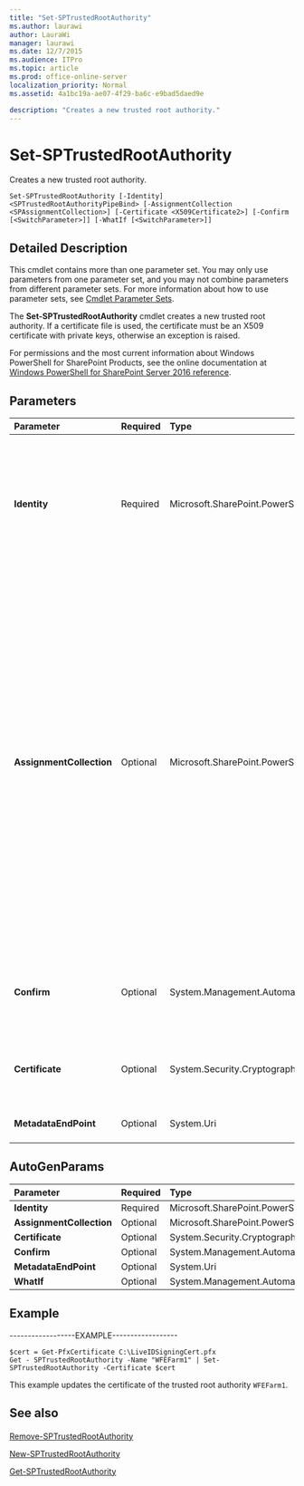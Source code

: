 ```yaml
---
title: "Set-SPTrustedRootAuthority"
ms.author: laurawi
author: LauraWi
manager: laurawi
ms.date: 12/7/2015
ms.audience: ITPro
ms.topic: article
ms.prod: office-online-server
localization_priority: Normal
ms.assetid: 4a1bc19a-ae07-4f29-ba6c-e9bad5daed9e

description: "Creates a new trusted root authority."
---
```


# Set-SPTrustedRootAuthority

Creates a new trusted root authority.
  
```
Set-SPTrustedRootAuthority [-Identity] <SPTrustedRootAuthorityPipeBind> [-AssignmentCollection <SPAssignmentCollection>] [-Certificate <X509Certificate2>] [-Confirm [<SwitchParameter>]] [-WhatIf [<SwitchParameter>]]
```

## Detailed Description

This cmdlet contains more than one parameter set. You may only use parameters from one parameter set, and you may not combine parameters from different parameter sets. For more information about how to use parameter sets, see [Cmdlet Parameter Sets](https://go.microsoft.com/fwlink/?LinkID=187810).
  
The **Set-SPTrustedRootAuthority** cmdlet creates a new trusted root authority. If a certificate file is used, the certificate must be an X509 certificate with private keys, otherwise an exception is raised. 
  
For permissions and the most current information about Windows PowerShell for SharePoint Products, see the online documentation at [Windows PowerShell for SharePoint Server 2016 reference](https://go.microsoft.com/fwlink/p/?LinkId=671715).
  
## Parameters

|**Parameter**|**Required**|**Type**|**Description**|
|:-----|:-----|:-----|:-----|
|**Identity** <br/> |Required  <br/> |Microsoft.SharePoint.PowerShell.SPTrustedRootAuthorityPipeBind  <br/> |Specifies the trusted root authority to update.  <br/> The type must be a valid GUID, in the form 12345678-90ab-cdef-1234-567890bcdefgh; a valid name of a trusted root authority (for example, WFEFarm1); or an instance of a valid **SPTrustedRootAuthority** object.  <br/> |
|**AssignmentCollection** <br/> |Optional  <br/> |Microsoft.SharePoint.PowerShell.SPAssignmentCollection  <br/> |Manages objects for the purpose of proper disposal. Use of objects, such as **SPWeb** or **SPSite**, can use large amounts of memory and use of these objects in Windows PowerShell scripts requires proper memory management. Using the **SPAssignment** object, you can assign objects to a variable and dispose of the objects after they are needed to free up memory. When **SPWeb**, **SPSite**, or **SPSiteAdministration** objects are used, the objects are automatically disposed of if an assignment collection or the **Global** parameter is not used.  <br/> > [!NOTE]> When the **Global** parameter is used, all objects are contained in the global store. If objects are not immediately used, or disposed of by using the **Stop-SPAssignment** command, an out-of-memory scenario can occur.           |
|**Confirm** <br/> |Optional  <br/> |System.Management.Automation.SwitchParameter  <br/> |Prompts you for confirmation before executing the command. For more information, type the following command: **get-help about_commonparameters** <br/> |
|**Certificate** <br/> |Optional  <br/> |System.Security.Cryptography.X509Certificates.X509Certificate2  <br/> |Specifies the X.509 certificate of the trusted root authority.  <br/> The type must be a name of a valid X.509 certificate; for example, Certificate1.  <br/> |
|**MetadataEndPoint** <br/> |Optional  <br/> |System.Uri  <br/> |Specifies the URI for the metadata endpoint of the trusted provider.  <br/> |
   
## AutoGenParams

|**Parameter**|**Required**|**Type**|**Description**|
|:-----|:-----|:-----|:-----|
|**Identity** <br/> |Required  <br/> |Microsoft.SharePoint.PowerShell.SPTrustedRootAuthorityPipeBind  <br/> ||
|**AssignmentCollection** <br/> |Optional  <br/> |Microsoft.SharePoint.PowerShell.SPAssignmentCollection  <br/> ||
|**Certificate** <br/> |Optional  <br/> |System.Security.Cryptography.X509Certificates.X509Certificate2  <br/> ||
|**Confirm** <br/> |Optional  <br/> |System.Management.Automation.SwitchParameter  <br/> ||
|**MetadataEndPoint** <br/> |Optional  <br/> |System.Uri  <br/> ||
|**WhatIf** <br/> |Optional  <br/> |System.Management.Automation.SwitchParameter  <br/> ||
   
## Example

------------------EXAMPLE------------------
  
```
$cert = Get-PfxCertificate C:\LiveIDSigningCert.pfx
Get - SPTrustedRootAuthority -Name "WFEFarm1" | Set- SPTrustedRootAuthority -Certificate $cert
```

This example updates the certificate of the trusted root authority  `WFEFarm1`.
  
## See also

#### 

[Remove-SPTrustedRootAuthority](remove-sptrustedrootauthority.md)
  
[New-SPTrustedRootAuthority](new-sptrustedrootauthority.md)
  
[Get-SPTrustedRootAuthority](get-sptrustedrootauthority.md)

